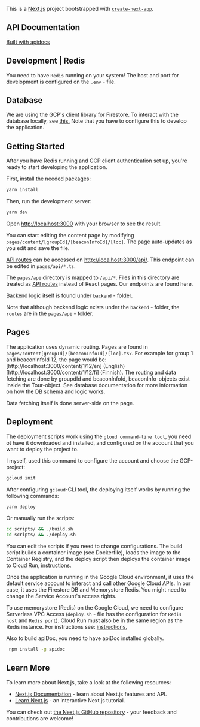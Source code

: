 This is a [Next.js](https://nextjs.org/) project bootstrapped with [`create-next-app`](https://github.com/vercel/next.js/tree/canary/packages/create-next-app).

## API Documentation

[Built with apidocs](https://juhokon.github.io/NextJS-Test/apidoc/index.html)

## Development | Redis

You need to have `Redis` running on your system! The host and port for development is configured on the `.env` - file.

## Database

We are using the GCP's client library for Firestore. To interact with the database locally, see [this.](https://cloud.google.com/docs/authentication/production#automatically) Note that you have to configure this to develop the application.

## Getting Started

After you have Redis running and GCP client authentication set up, you're ready to start developing the application.

First, install the needed packages:

```bash
yarn install
```

Then, run the development server:

```bash
yarn dev
```

Open [http://localhost:3000](http://localhost:3000) with your browser to see the result.

You can start editing the content page by modifying `pages/content/[groupId]/[beaconInfoId]/[loc]`. The page auto-updates as you edit and save the file.

[API routes](https://nextjs.org/docs/api-routes/introduction) can be accessed on [http://localhost:3000/api/](http://localhost:3000/api/). This endpoint can be edited in `pages/api/*.ts`.

The `pages/api` directory is mapped to `/api/*`. Files in this directory are treated as [API routes](https://nextjs.org/docs/api-routes/introduction) instead of React pages. Our endpoints are found here.

Backend logic itself is found under `backend` - folder.

Note that although backend logic exists under the `backend` - folder, the `routes` are in the `pages/api` - folder.

## Pages

The application uses dynamic routing. Pages are found in `pages/content[groupId]/[beaconInfoId]/[loc].tsx`. For example for group 1 and beaconInfoId 12, the page would be: [http://localhost:3000/content/1/12/en] (English) [http://localhost:3000/content/1/12/fi] (Finnish). The routing and data fetching are done by groupdId and beaconInfoId, beaconInfo-objects exist inside the Tour-object. See database documentation for more information on how the DB schema and logic works.

Data fetching itself is done server-side on the page.

## Deployment

The deployment scripts work using the `gloud command-line tool`, you need ot have it downloaded and installed, and configured on the account that you want to deploy the project to.

I myself, used this command to configure the account and choose the GCP-project:

```bash
gcloud init
```

After configuring `gcloud`-CLI tool, the deploying itself works by running the following commands:

```bash
yarn deploy
```

Or manually run the scripts:

```bash
cd scripts/ && ./build.sh
cd scripts/ && ./deploy.sh
```

You can edit the scripts if you need to change configurations. The build script builds a container image (see Dockerfile), loads the image to the Container Registry, and the deploy script then deploys the container image to Cloud Run, [instructions.](https://cloud.google.com/run/docs/quickstarts/build-and-deploy)

Once the application is running in the Google Cloud environment, it uses the default service account to interact and call other Google Cloud APIs. In our case, it uses the Firestore DB and Memorystore Redis. You might need to change the Service Account's access rights.

To use memorystore (Redis) on the Google Cloud, we need to configure Serverless VPC Access (`deploy.sh` - file has the configuration for `Redis host` and `Redis port`). Cloud Run must also be in the same region as the Redis instance. For instructions see: [instructions.](https://cloud.google.com/memorystore/docs/redis/connect-redis-instance-cloud-run)

Also to build apiDoc, you need to have apiDoc installed globally.

```bash
 npm install -g apidoc
```

## Learn More

To learn more about Next.js, take a look at the following resources:

- [Next.js Documentation](https://nextjs.org/docs) - learn about Next.js features and API.
- [Learn Next.js](https://nextjs.org/learn) - an interactive Next.js tutorial.

You can check out [the Next.js GitHub repository](https://github.com/vercel/next.js/) - your feedback and contributions are welcome!
